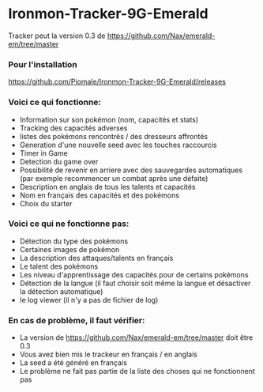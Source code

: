 # Ironmon-Tracker-9G-Emerald

Tracker peut la version 0.3 de https://github.com/Nax/emerald-em/tree/master

### Pour l'installation
  https://github.com/Piomale/Ironmon-Tracker-9G-Emerald/releases
  
### Voici ce qui fonctionne:
- Information sur son pokémon (nom, capacités et stats)
- Tracking des capacités adverses
- listes des pokémons rencontrés / des dresseurs affrontés
- Generation d'une nouvelle seed avec les touches raccourcis
- Timer in Game
- Detection du game over
- Possibilité de revenir en arriere avec des sauvegardes automatiques (par exemple recommencer un combat après une défaite)
- Description en anglais de tous les talents et capacités
- Nom en français des capacités et des pokémons
- Choix du starter

### Voici ce qui ne fonctionne pas:
- Détection du type des pokémons
- Certaines images de pokémon
- La description des attaques/talents en français
- Le talent des pokémons
- Les niveau d'apprentissage des capacités pour de certains pokémons
- Détection de la langue (il faut choisir soit même la langue et désactiver la détection automatique)
- le log viewer (il n'y a pas de fichier de log)


### En cas de problème, il faut vérifier:
- La version de https://github.com/Nax/emerald-em/tree/master doit être 0.3
- Vous avez bien mis le trackeur en français / en anglais
- La seed a été généré en français
- Le problème ne fait pas partie de la liste des choses qui ne fonctionnent pas
